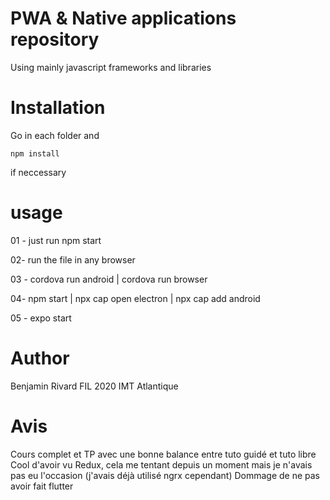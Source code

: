 # PWA & Native applications repository

Using mainly javascript frameworks and libraries

# Installation

Go in each folder and

```
npm install
```

if neccessary

# usage

01 - just run npm start

02- run the file in any browser

03 - cordova run android | cordova run browser

04- npm start | npx cap open electron | npx cap add android

05 - expo start

# Author

Benjamin Rivard
FIL 2020
IMT Atlantique


# Avis
Cours complet et TP avec une bonne balance entre tuto guidé et tuto libre
Cool d'avoir vu Redux, cela me tentant depuis un moment mais je n'avais pas eu l'occasion (j'avais déjà utilisé ngrx cependant)
Dommage de ne pas avoir fait flutter

